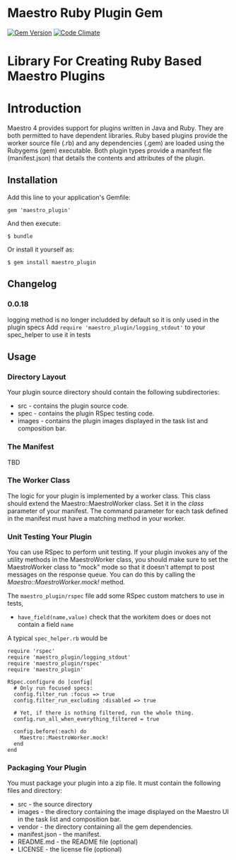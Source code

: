 Maestro Ruby Plugin Gem
=======================
[![Gem Version](https://badge.fury.io/rb/maestro_plugin.png)](http://badge.fury.io/rb/maestro_plugin)
[![Code Climate](https://codeclimate.com/github/maestrodev/maestro-ruby-plugin.png)](https://codeclimate.com/github/maestrodev/maestro-ruby-plugin)

Library For Creating Ruby Based Maestro Plugins
=======

# Introduction

Maestro 4 provides support for plugins written in Java and Ruby.  They are both permitted to have dependent libraries.
Ruby based plugins provide the worker source file (.rb) and any dependencies (.gem) are loaded using the Rubygems (gem)
executable. Both plugin types provide a manifest file (manifest.json) that details the contents and attributes of the
plugin.

## Installation

Add this line to your application's Gemfile:

    gem 'maestro_plugin'

And then execute:

    $ bundle

Or install it yourself as:

    $ gem install maestro_plugin

## Changelog

### 0.0.18

logging method is no longer includded by default so it is only used in the plugin specs
Add `require 'maestro_plugin/logging_stdout'` to your spec_helper to use it in tests


## Usage

### Directory Layout

Your plugin source directory should contain the following subdirectories:

* src - contains the plugin source code.
* spec - contains the plugin RSpec testing code.
* images - contains the plugin images displayed in the task list and composition bar.

### The Manifest

TBD

### The Worker Class

The logic for your plugin is implemented by a worker class. This class should extend the Maestro::MaestroWorker class.
Set it in the *class* parameter of your manifest. The command parameter for each task defined in the manifest must have
a matching method in your worker.

### Unit Testing Your Plugin

You can use RSpec to perform unit testing. If your plugin invokes any of the utility methods in the MaestroWorker class,
you should make sure to set the MaestroWorker class to "mock" mode so that it doesn't attempt to post messages on the
response queue. You can do this by calling the *Maestro::MaestroWorker.mock!* method.

The `maestro_plugin/rspec` file add some RSpec custom matchers to use in tests,

* `have_field(name,value)` check that the workitem does or does not contain a field `name`

A typical `spec_helper.rb` would be


    require 'rspec'
    require 'maestro_plugin/logging_stdout'
    require 'maestro_plugin/rspec'
    require 'maestro_plugin'

    RSpec.configure do |config|
      # Only run focused specs:
      config.filter_run :focus => true
      config.filter_run_excluding :disabled => true

      # Yet, if there is nothing filtered, run the whole thing.
      config.run_all_when_everything_filtered = true

      config.before(:each) do
        Maestro::MaestroWorker.mock!
      end
    end


### Packaging Your Plugin

You must package your plugin into a zip file. It must contain the following files and directory:

* src - the source directory
* images - the directory containing the image displayed on the Maestro UI in the task list and composition bar.
* vendor - the directory containing all the gem dependencies.
* manifest.json - the manifest.
* README.md - the README file (optional)
* LICENSE - the license file (optional)
